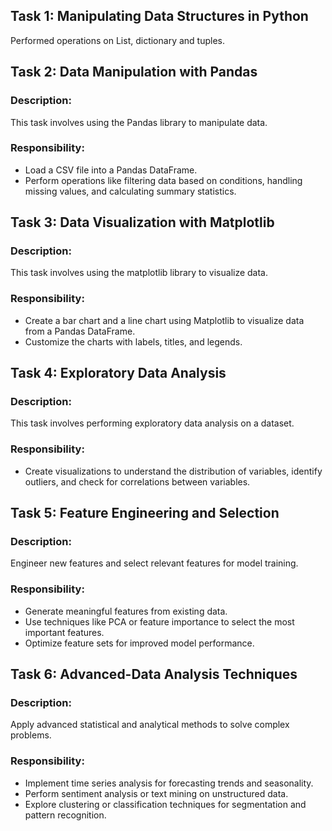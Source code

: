 
## Task 1:  Manipulating Data Structures in Python

Performed operations on List, dictionary and tuples.

## Task 2: Data Manipulation with Pandas
### Description:
This task involves using the Pandas
library to manipulate data.
### Responsibility:
* Load a CSV file into a Pandas DataFrame.
* Perform operations like filtering data based on conditions, handling missing values, and calculating summary statistics.

## Task 3: Data Visualization with Matplotlib
### Description:
This task involves using the matplotlib
library to visualize data.
### Responsibility:
* Create a bar chart and a line chart using Matplotlib to visualize data from a Pandas DataFrame.
* Customize the charts with labels, titles, and legends.

## Task 4: Exploratory Data Analysis
### Description:
This task involves performing exploratory
data analysis on a dataset.
### Responsibility:
* Create visualizations to understand the distribution of variables, identify outliers, and check for correlations between variables.

## Task 5: Feature Engineering and Selection
### Description:
Engineer new features and select relevant
features for model training.
### Responsibility:
* Generate meaningful features from existing data.
* Use techniques like PCA or feature importance to select the most important features.
* Optimize feature sets for improved model performance.
## Task 6: Advanced-Data Analysis Techniques
### Description:
Apply advanced statistical and analytical
methods to solve complex problems.
### Responsibility:
* Implement time series analysis for forecasting trends and seasonality.
* Perform sentiment analysis or text mining on unstructured data.
* Explore clustering or classification techniques for segmentation and pattern recognition.
